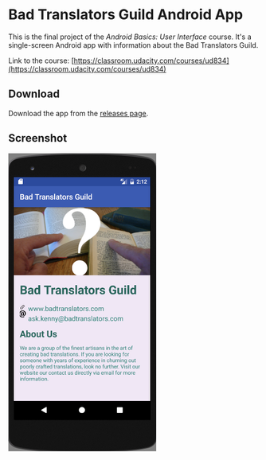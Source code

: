# Bad Translators Guild Android App

This is the final project of the *Android Basics: User Interface* course. It's a single-screen Android app with information about the Bad Translators Guild.

Link to the course: [https://classroom.udacity.com/courses/ud834](https://classroom.udacity.com/courses/ud834)

## Download

Download the app from the [releases page](https://github.com/kenneth-lau/android-single-screen-app/releases).

## Screenshot

![Bad Translators screenshot](images/badtranslators.png)